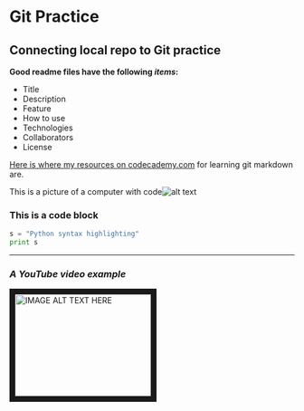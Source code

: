 # Git Practice #

## Connecting local repo to Git practice ##

**Good readme files have the following *items*:**
* Title
* Description
* Feature
* How to use
* Technologies
* Collaborators
* License

[Here is where my resources on codecademy.com](https://www.codecademy.com/learn/paths/learn-git/tracks/learn-git/modules/github-markdown/cheatsheet) for learning git markdown are.

This is a picture of a computer with code![alt text](https://images.unsplash.com/photo-1498050108023-c5249f4df085?ixlib=rb-1.2.1&ixid=MnwxMjA3fDB8MHxwaG90by1wYWdlfHx8fGVufDB8fHx8&auto=format&fit=crop&w=1472&q=80) 

### This is a code block ###
```python
s = "Python syntax highlighting"
print s
```

***

### *A YouTube video example* ###
<a href="http://www.youtube.com/watch?feature=player_embedded&v=YOUTUBE_VIDEO_ID_HERE
" target="_blank"><img src="[http://img.youtube.com/vi/YOUTUBE_VIDEO_ID_HERE](https://www.youtube.com/watch?v=TP0yUVqIEUw)/0.jpg" 
alt="IMAGE ALT TEXT HERE" width="240" height="180" border="10" /></a>
